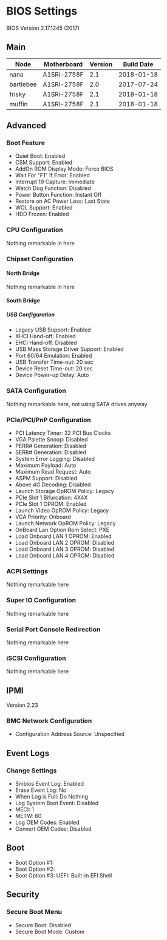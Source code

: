 # BIOS Settings

BIOS Version 2.17.1245 (2017)

## Main

| Node      | Motherboard | Version | Build Date  |
| --------- | ----------- | ------- | ----------- |
| nana      | A1SRi-2758F | 2.1     | 2018-01-18  |
| bartlebee | A1SRi-2758F | 2.0     | 2017-07-24  |
| frisky    | A1SRi-2758F | 2.1     | 2018-01-18  |
| muffin    | A1SRi-2758F | 2.1     | 2018-01-18  |

## Advanced

### Boot Feature

- Quiet Boot: Enabled
- CSM Support: Enabled
- AddOn ROM Display Mode: Force BIOS
- Wait For "F1" If Error: Enabled
- Interrupt 19 Capture: Immediate
- Watch Dog Function: Disabled
- Power Button Function: Instant Off
- Restore on AC Power Loss: Last State
- WOL Support: Enabled
- HDD Frozen: Enabled

### CPU Configuration

Nothing remarkable in here

### Chipset Configuration

#### North Bridge

Nothing remarkable in here

#### South Bridge

##### USB Configuration

- Legacy USB Support: Enabled
- XHCI Hand-off: Enabled
- EHCI Hand-off: Disabled
- USB Mass Storage Driver Support: Enabled
- Port 60/64 Emulation: Enabled
- USB Transfer Time-out: 20 sec
- Device Reset Time-out: 20 sec
- Device Power-up Delay: Auto

### SATA Configuration

Nothing remarkable here, not using SATA drives anyway

### PCIe/PCI/PnP Configuration

- PCI Latency Timer: 32 PCI Bus Clocks
- VGA Palette Snoop: Disabled
- PERR# Generation: Disabled
- SERR# Generation: Disabled
- System Error Logging: Disabled
- Maximum Payload: Auto
- Maximum Read Request: Auto
- ASPM Support: Disabled
- Above 4G Decoding: Disabled
- Launch Storage OpROM Policy: Legacy
- PCIe Slot 1 Bifurcation: 4X4X
- PCIe Slot 1 OPROM: Enabled
- Launch Video OpROM Policy: Legacy
- VGA Priority: Onboard
- Launch Network OpROM Policy: Legacy
- OnBoard Lan Option Rom Select: PXE
- Load Onboard LAN 1 OPROM: Enabled
- Load Onboard LAN 2 OPROM: Disabled
- Load Onboard LAN 3 OPROM: Disabled
- Load Onboard LAN 4 OPROM: Disabled

### ACPI Settings

Nothing remarkable here

### Super IO Configuration

Nothing remarkable here

### Serial Port Console Redirection

Nothing remarkable here

### iSCSI Configuration

Nothing remarkable here

## IPMI

Version 2.23

### BMC Network Configuration

- Configuration Address Source: Unspecified

## Event Logs

### Change Settings

- Smbios Event Log: Enabled
- Erase Event Log: No
- When Log is Full: Do Nothing
- Log System Boot Event: Disabled
- MECI: 1
- METW: 60
- Log OEM Codes: Enabled
- Convert OEM Codes: Disabled

## Boot

- Boot Option #1:
- Boot Option #2:
- Boot Option #3: UEFI: Built-in EFI Shell

## Security

### Secure Boot Menu

- Secure Boot: Disabled
- Secure Boot Mode: Custom
